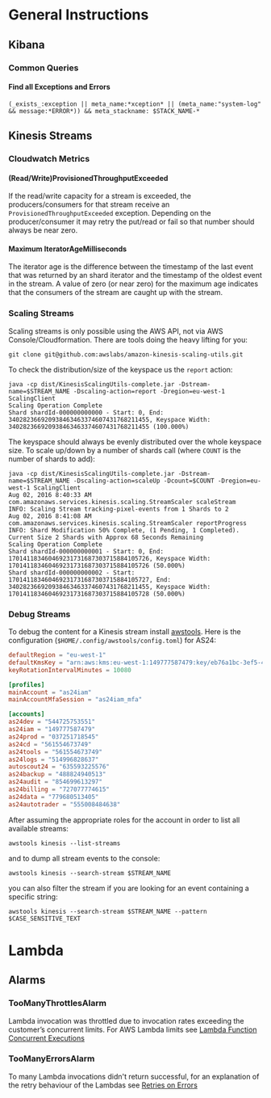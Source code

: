 # General Instructions

## Kibana

### Common Queries

#### Find all Exceptions and Errors

```
(_exists_:exception || meta_name:*xception* || (meta_name:"system-log" && message:*ERROR*)) && meta_stackname: $STACK_NAME-*
```

## Kinesis Streams

### Cloudwatch Metrics

#### (Read/Write)ProvisionedThroughputExceeded

If the read/write capacity for a stream is exceeded, the producers/consumers for that stream receive an `ProvisionedThroughputExceeded` exception. Depending on the producer/consumer it may retry the put/read or fail so that number should always be near zero.

#### Maximum IteratorAgeMilliseconds

The iterator age is the difference between the timestamp of the last event that was returned by an shard iterator and the timestamp of the oldest event in the stream. A value of zero (or near zero) for the maximum age indicates that the consumers of the stream are caught up with the stream. 

### Scaling Streams

Scaling streams is only possible using the AWS API, not via AWS Console/Cloudformation. There are tools doing the heavy lifting for you:

```
git clone git@github.com:awslabs/amazon-kinesis-scaling-utils.git
```

To check the distribution/size of the keyspace us the `report` action:
 
```
java -cp dist/KinesisScalingUtils-complete.jar -Dstream-name=$STREAM_NAME -Dscaling-action=report -Dregion=eu-west-1 ScalingClient
Scaling Operation Complete
Shard shardId-000000000000 - Start: 0, End: 340282366920938463463374607431768211455, Keyspace Width: 340282366920938463463374607431768211455 (100.000%)
```

The keyspace should always be evenly distributed over the whole keyspace size. To scale up/down by a number of shards call (where `COUNT` is the number of shards to add):

```
java -cp dist/KinesisScalingUtils-complete.jar -Dstream-name=$STREAM_NAME -Dscaling-action=scaleUp -Dcount=$COUNT -Dregion=eu-west-1 ScalingClient
Aug 02, 2016 8:40:33 AM com.amazonaws.services.kinesis.scaling.StreamScaler scaleStream
INFO: Scaling Stream tracking-pixel-events from 1 Shards to 2
Aug 02, 2016 8:41:08 AM com.amazonaws.services.kinesis.scaling.StreamScaler reportProgress
INFO: Shard Modification 50% Complete, (1 Pending, 1 Completed). Current Size 2 Shards with Approx 68 Seconds Remaining
Scaling Operation Complete
Shard shardId-000000000001 - Start: 0, End: 170141183460469231731687303715884105726, Keyspace Width: 170141183460469231731687303715884105726 (50.000%)
Shard shardId-000000000002 - Start: 170141183460469231731687303715884105727, End: 340282366920938463463374607431768211455, Keyspace Width: 170141183460469231731687303715884105728 (50.000%)
```

### Debug Streams

To debug the content for a Kinesis stream install [awstools](https://github.com/sam701/awstools).
Here is the configuration (`$HOME/.config/awstools/config.toml`) for AS24:
```toml
defaultRegion = "eu-west-1"
defaultKmsKey = "arn:aws:kms:eu-west-1:149777587479:key/eb76a1bc-3ef5-425e-9488-bf2e106b9bc9"
keyRotationIntervalMinutes = 10080

[profiles]
mainAccount = "as24iam"
mainAccountMfaSession = "as24iam_mfa"

[accounts]
as24dev = "544725753551"
as24iam = "149777587479"
as24prod = "037251718545"
as24cd = "561554673749"
as24tools = "561554673749"
as24logs = "514996828637"
autoscout24 = "635593225576"
as24backup = "488824940513"
as24audit = "854699613297"
as24billing = "727077774615"
as24data = "779680513405"
as24autotrader = "555008484638"
```

After assuming the appropriate roles for the account in order to list all available streams:

```
awstools kinesis --list-streams
```

and to dump all stream events to the console:

```
awstools kinesis --search-stream $STREAM_NAME
```

you can also filter the stream if you are looking for an event containing a specific string:


```
awstools kinesis --search-stream $STREAM_NAME --pattern $CASE_SENSITIVE_TEXT
```


# Lambda

## Alarms

### TooManyThrottlesAlarm

Lambda invocation was throttled due to invocation rates exceeding the customer’s concurrent limits. For AWS Lambda limits see [Lambda Function Concurrent Executions](http://docs.aws.amazon.com/lambda/latest/dg/concurrent-executions.html)

### TooManyErrorsAlarm

To many Lambda invocations didn't return successful, for an explanation of the retry behaviour of the Lambdas see [Retries on Errors](http://docs.aws.amazon.com/lambda/latest/dg/retries-on-errors.html)
